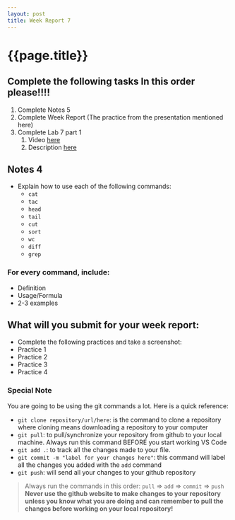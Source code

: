 ```yaml
---
layout: post
title: Week Report 7
---
```


# {{page.title}}
## Complete the following tasks In this order please!!!!
1. Complete Notes 5 
2. Complete Week Report (The practice from the presentation mentioned here)
3. Complete Lab 7 part 1
   1. Video [here](https://cis106.com/labs/lab7/)
   2. Description [here](https://cis106.com/week_report:/wr7)


## Notes 4
* Explain how to use each of the following commands:
  * `cat`
  * `tac`
  * `head`
  * `tail`
  * `cut`
  * `sort`
  * `wc`
  * `diff`
  * `grep`

### For every command, include:
* Definition
* Usage/Formula
* 2-3 examples

## What will you submit for your week report:
* Complete the following practices and take a screenshot:
* Practice 1
* Practice 2
* Practice 3
* Practice 4


### Special Note
You are going to be using the git commands a lot. Here is a quick reference:
* `git clone repository/url/here`: is the command to clone a repository where cloning means downloading a repository to your computer
* `git pull`: to pull/synchronize your repository from github to your local machine. Always run this command BEFORE you start working VS Code
* `git add .`: to track all the changes made to your file. 
* `git commit -m "label for your changes here"`: this command will label all the changes you added with the `add` command
* `git push`: will send all your changes to your github repository

> Always run the commands in this order: `pull` =>  `add` =>  `commit` => `push` 
> **Never use the github website to make changes to your repository unless you know what you are doing and can remember to pull the changes before working on your local repository!**
